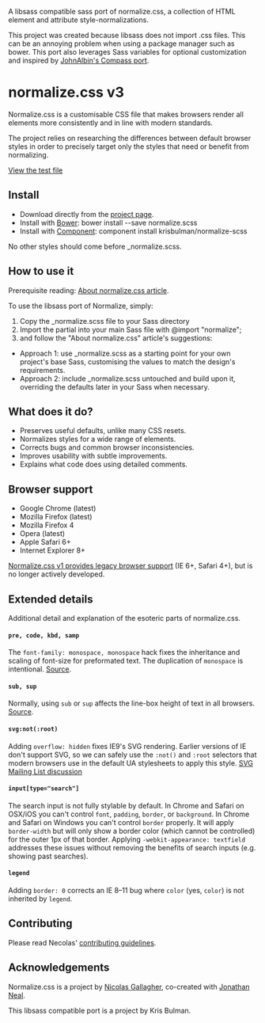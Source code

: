 A libsass compatible sass port of normalize.css, a collection of HTML element and attribute style-normalizations.

This project was created because libsass does not import .css files. This can be an annoying problem when using a package manager such as bower. This port also leverages Sass variables for optional customization and inspired by [JohnAlbin's Compass port](https://github.com/JohnAlbin/normalize-scss).

# normalize.css v3

Normalize.css is a customisable CSS file that makes browsers render all
elements more consistently and in line with modern standards.

The project relies on researching the differences between default browser
styles in order to precisely target only the styles that need or benefit from
normalizing.

[View the test file](http://necolas.github.io/normalize.css/latest/test.html)

## Install

* Download directly from the [project page](https://github.com/krisbulman/normalize-libsass/releases).
* Install with [Bower](http://bower.io/): bower install --save normalize.scss
* Install with [Component](http://component.io/): component install krisbulman/normalize-scss

No other styles should come before _normalize.scss.

## How to use it

Prerequisite reading: [About normalize.css article](http://nicolasgallagher.com/about-normalize-css/).

To use the libsass port of Normalize, simply:

1. Copy the _normalize.scss file to your Sass directory
2. Import the partial into your main Sass file with @import "normalize";
3. and follow the "About normalize.css" article's suggestions:
  * Approach 1: use _normalize.scss as a starting point for your own project's base Sass, customising the values to match the design's requirements.
  * Approach 2: include _normalize.scss untouched and build upon it, overriding the defaults later in your Sass when necessary.

## What does it do?

* Preserves useful defaults, unlike many CSS resets.
* Normalizes styles for a wide range of elements.
* Corrects bugs and common browser inconsistencies.
* Improves usability with subtle improvements.
* Explains what code does using detailed comments.

## Browser support

* Google Chrome (latest)
* Mozilla Firefox (latest)
* Mozilla Firefox 4
* Opera (latest)
* Apple Safari 6+
* Internet Explorer 8+

[Normalize.css v1 provides legacy browser
support](https://github.com/necolas/normalize.css/tree/v1) (IE 6+, Safari 4+),
but is no longer actively developed.

## Extended details

Additional detail and explanation of the esoteric parts of normalize.css.

#### `pre, code, kbd, samp`

The `font-family: monospace, monospace` hack fixes the inheritance and scaling
of font-size for preformated text. The duplication of `monospace` is
intentional.  [Source](http://en.wikipedia.org/wiki/User:Davidgothberg/Test59).

#### `sub, sup`

Normally, using `sub` or `sup` affects the line-box height of text in all
browsers. [Source](http://gist.github.com/413930).

#### `svg:not(:root)`

Adding `overflow: hidden` fixes IE9's SVG rendering. Earlier versions of IE
don't support SVG, so we can safely use the `:not()` and `:root` selectors that
modern browsers use in the default UA stylesheets to apply this style. [SVG
Mailing List discussion](http://lists.w3.org/Archives/Public/public-svg-wg/2008JulSep/0339.html)

#### `input[type="search"]`

The search input is not fully stylable by default. In Chrome and Safari on
OSX/iOS you can't control `font`, `padding`, `border`, or `background`. In
Chrome and Safari on Windows you can't control `border` properly. It will apply
`border-width` but will only show a border color (which cannot be controlled)
for the outer 1px of that border. Applying `-webkit-appearance: textfield`
addresses these issues without removing the benefits of search inputs (e.g.
showing past searches).

#### `legend`

Adding `border: 0` corrects an IE 8–11 bug where `color` (yes, `color`) is not
inherited by `legend`.

## Contributing

Please read Necolas' [contributing guidelines](https://github.com/krisbulman/normalize-libsass/blob/master/CONTRIBUTING.md).

## Acknowledgements

Normalize.css is a project by [Nicolas Gallagher](https://github.com/necolas),
co-created with [Jonathan Neal](https://github.com/jonathantneal).

This libsass compatible port is a project by Kris Bulman.
